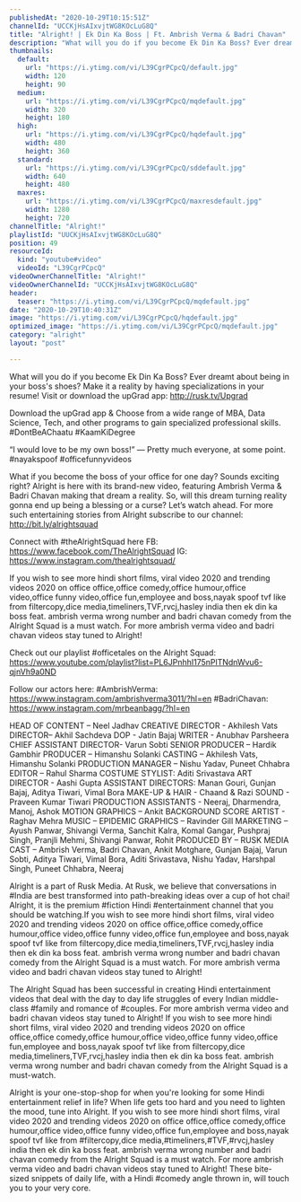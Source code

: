 ```yaml
---
publishedAt: "2020-10-29T10:15:51Z"
channelId: "UCCKjHsAIxvjtWG8KOcLuG8Q"
title: "Alright! | Ek Din Ka Boss | Ft. Ambrish Verma & Badri Chavan"
description: "What will you do if you become Ek Din Ka Boss? Ever dreamt about being in your boss's shoes? Make it a reality by having specializations in your resume! Visit or download the upGrad app: http://rusk.tv/Upgrad\n\nDownload the upGrad app & Choose from a wide range of MBA, Data Science, Tech, and other programs to gain specialized professional skills. #DontBeAChaatu #KaamKiDegree\n\n“I would love to be my own boss!” — Pretty much everyone, at some point. #nayakspoof #officefunnyvideos\n\nWhat if you become the boss of your office for one day? Sounds exciting right? Alright is here with its brand-new video, featuring Ambrish Verma & Badri Chavan making that dream a reality. So, will this dream turning reality gonna end up being a blessing or a curse? Let’s watch ahead. For more such entertaining stories from Alright subscribe to our channel: http://bit.ly/alrightsquad\n\nConnect with #theAlrightSquad here\nFB: https://www.facebook.com/TheAlrightSquad\nIG: https://www.instagram.com/thealrightsquad/\n\nIf you wish to see more hindi short films, viral video 2020 and trending videos 2020 on office office,office comedy,office humour,office video,office funny video,office fun,employee and boss,nayak spoof tvf like from filtercopy,dice media,timeliners,TVF,rvcj,hasley india then ek din ka boss feat. ambrish verma wrong number and badri chavan comedy  from  the Alright Squad is a must watch. For more ambrish verma video and badri chavan videos stay tuned to Alright!\n\nCheck out our playlist #officetales on the Alright Squad: https://www.youtube.com/playlist?list=PL6JPnhhI175nPlTNdnWvu6-qjnVh9a0ND\n\nFollow our actors here:\n#AmbrishVerma: https://www.instagram.com/ambrishverma3011/?hl=en\n#BadriChavan: https://www.instagram.com/mrbeanbagg/?hl=en\n\nHEAD OF CONTENT – Neel Jadhav \nCREATIVE DIRECTOR - Akhilesh Vats\nDIRECTOR– Akhil Sachdeva\nDOP - Jatin Bajaj\nWRITER - Anubhav Parsheera\nCHIEF ASSISTANT DIRECTOR- Varun Sobti \nSENIOR PRODUCER – Hardik Gambhir \nPRODUCER – Himanshu Solanki \nCASTING – Akhilesh Vats, Himanshu Solanki\nPRODUCTION MANAGER – Nishu Yadav, Puneet Chhabra \nEDITOR – Rahul Sharma\nCOSTUME STYLIST: Aditi Srivastava \nART DIRECTOR - Aashi Gupta \nASSISTANT DIRECTORS: Manan Gouri, Gunjan Bajaj, Aditya Tiwari, Vimal Bora \nMAKE-UP & HAIR - Chaand & Razi\nSOUND - Praveen Kumar Tiwari\nPRODUCTION ASSISTANTS - Neeraj, Dharmendra, Manoj, Ashok\nMOTION GRAPHICS – Ankit \nBACKGROUND SCORE ARTIST - Raghav Mehra\nMUSIC – EPIDEMIC \nGRAPHICS – Ravinder Gill \nMARKETING – Ayush Panwar, Shivangi Verma, Sanchit Kalra, Komal Gangar, Pushpraj Singh, Pranjli Mehmi, Shivangi Panwar, Rohit \nPRODUCED BY – RUSK MEDIA \nCAST – Ambrish Verma, Badri Chavan, Ankit Motghare, Gunjan Bajaj, Varun Sobti, Aditya Tiwari, Vimal Bora, Aditi Srivastava, Nishu Yadav, Harshpal Singh, Puneet Chhabra, Neeraj\n\nAlright is a part of Rusk Media. At Rusk, we believe that conversations in #India are best transformed into path-breaking ideas over a cup of hot chai! Alright, it is the premium #fiction Hindi #entertainment channel that you should be watching.If you wish to see more hindi short films, viral video 2020 and trending videos 2020 on office office,office comedy,office humour,office video,office funny video,office fun,employee and boss,nayak spoof tvf like from filtercopy,dice media,timeliners,TVF,rvcj,hasley india then ek din ka boss feat. ambrish verma wrong number and badri chavan comedy  from  the Alright Squad is a must watch. For more ambrish verma video and badri chavan videos stay tuned to Alright!\n\n\nThe Alright Squad has been successful in creating Hindi entertainment videos that deal with the day to day life struggles of every Indian middle-class #family and romance of #couples.  For more ambrish verma video and badri chavan videos stay tuned to Alright! If you wish to see more hindi short films, viral video 2020 and trending videos 2020 on office office,office comedy,office humour,office video,office funny video,office fun,employee and boss,nayak spoof tvf like from filtercopy,dice media,timeliners,TVF,rvcj,hasley india then ek din ka boss feat. ambrish verma wrong number and badri chavan comedy  from  the Alright Squad is a must-watch.\n\nAlright is your one-stop-shop for when you're looking for some Hindi entertainment relief in life? When life gets too hard and you need to lighten the mood, tune into Alright. If you wish to see more hindi short films, viral video 2020 and trending videos 2020 on office office,office comedy,office humour,office video,office funny video,office fun,employee and boss,nayak spoof tvf like from #filtercopy,dice media,#timeliners,#TVF,#rvcj,hasley india then ek din ka boss feat. ambrish verma wrong number and badri chavan comedy  from  the Alright Squad is a must watch. For more ambrish verma video and badri chavan videos stay tuned to Alright! These bite-sized snippets of daily life, with a Hindi #comedy angle thrown in, will touch you to your very core."
thumbnails:
  default:
    url: "https://i.ytimg.com/vi/L39CgrPCpcQ/default.jpg"
    width: 120
    height: 90
  medium:
    url: "https://i.ytimg.com/vi/L39CgrPCpcQ/mqdefault.jpg"
    width: 320
    height: 180
  high:
    url: "https://i.ytimg.com/vi/L39CgrPCpcQ/hqdefault.jpg"
    width: 480
    height: 360
  standard:
    url: "https://i.ytimg.com/vi/L39CgrPCpcQ/sddefault.jpg"
    width: 640
    height: 480
  maxres:
    url: "https://i.ytimg.com/vi/L39CgrPCpcQ/maxresdefault.jpg"
    width: 1280
    height: 720
channelTitle: "Alright!"
playlistId: "UUCKjHsAIxvjtWG8KOcLuG8Q"
position: 49
resourceId:
  kind: "youtube#video"
  videoId: "L39CgrPCpcQ"
videoOwnerChannelTitle: "Alright!"
videoOwnerChannelId: "UCCKjHsAIxvjtWG8KOcLuG8Q"
header:
  teaser: "https://i.ytimg.com/vi/L39CgrPCpcQ/mqdefault.jpg"
date: "2020-10-29T10:40:31Z"
image: "https://i.ytimg.com/vi/L39CgrPCpcQ/hqdefault.jpg"
optimized_image: "https://i.ytimg.com/vi/L39CgrPCpcQ/mqdefault.jpg"
category: "alright"
layout: "post"

---
```

What will you do if you become Ek Din Ka Boss? Ever dreamt about being in your boss's shoes? Make it a reality by having specializations in your resume! Visit or download the upGrad app: http://rusk.tv/Upgrad

Download the upGrad app & Choose from a wide range of MBA, Data Science, Tech, and other programs to gain specialized professional skills. #DontBeAChaatu #KaamKiDegree

“I would love to be my own boss!” — Pretty much everyone, at some point. #nayakspoof #officefunnyvideos

What if you become the boss of your office for one day? Sounds exciting right? Alright is here with its brand-new video, featuring Ambrish Verma & Badri Chavan making that dream a reality. So, will this dream turning reality gonna end up being a blessing or a curse? Let’s watch ahead. For more such entertaining stories from Alright subscribe to our channel: http://bit.ly/alrightsquad

Connect with #theAlrightSquad here
FB: https://www.facebook.com/TheAlrightSquad
IG: https://www.instagram.com/thealrightsquad/

If you wish to see more hindi short films, viral video 2020 and trending videos 2020 on office office,office comedy,office humour,office video,office funny video,office fun,employee and boss,nayak spoof tvf like from filtercopy,dice media,timeliners,TVF,rvcj,hasley india then ek din ka boss feat. ambrish verma wrong number and badri chavan comedy  from  the Alright Squad is a must watch. For more ambrish verma video and badri chavan videos stay tuned to Alright!

Check out our playlist #officetales on the Alright Squad: https://www.youtube.com/playlist?list=PL6JPnhhI175nPlTNdnWvu6-qjnVh9a0ND

Follow our actors here:
#AmbrishVerma: https://www.instagram.com/ambrishverma3011/?hl=en
#BadriChavan: https://www.instagram.com/mrbeanbagg/?hl=en

HEAD OF CONTENT – Neel Jadhav 
CREATIVE DIRECTOR - Akhilesh Vats
DIRECTOR– Akhil Sachdeva
DOP - Jatin Bajaj
WRITER - Anubhav Parsheera
CHIEF ASSISTANT DIRECTOR- Varun Sobti 
SENIOR PRODUCER – Hardik Gambhir 
PRODUCER – Himanshu Solanki 
CASTING – Akhilesh Vats, Himanshu Solanki
PRODUCTION MANAGER – Nishu Yadav, Puneet Chhabra 
EDITOR – Rahul Sharma
COSTUME STYLIST: Aditi Srivastava 
ART DIRECTOR - Aashi Gupta 
ASSISTANT DIRECTORS: Manan Gouri, Gunjan Bajaj, Aditya Tiwari, Vimal Bora 
MAKE-UP & HAIR - Chaand & Razi
SOUND - Praveen Kumar Tiwari
PRODUCTION ASSISTANTS - Neeraj, Dharmendra, Manoj, Ashok
MOTION GRAPHICS – Ankit 
BACKGROUND SCORE ARTIST - Raghav Mehra
MUSIC – EPIDEMIC 
GRAPHICS – Ravinder Gill 
MARKETING – Ayush Panwar, Shivangi Verma, Sanchit Kalra, Komal Gangar, Pushpraj Singh, Pranjli Mehmi, Shivangi Panwar, Rohit 
PRODUCED BY – RUSK MEDIA 
CAST – Ambrish Verma, Badri Chavan, Ankit Motghare, Gunjan Bajaj, Varun Sobti, Aditya Tiwari, Vimal Bora, Aditi Srivastava, Nishu Yadav, Harshpal Singh, Puneet Chhabra, Neeraj

Alright is a part of Rusk Media. At Rusk, we believe that conversations in #India are best transformed into path-breaking ideas over a cup of hot chai! Alright, it is the premium #fiction Hindi #entertainment channel that you should be watching.If you wish to see more hindi short films, viral video 2020 and trending videos 2020 on office office,office comedy,office humour,office video,office funny video,office fun,employee and boss,nayak spoof tvf like from filtercopy,dice media,timeliners,TVF,rvcj,hasley india then ek din ka boss feat. ambrish verma wrong number and badri chavan comedy  from  the Alright Squad is a must watch. For more ambrish verma video and badri chavan videos stay tuned to Alright!


The Alright Squad has been successful in creating Hindi entertainment videos that deal with the day to day life struggles of every Indian middle-class #family and romance of #couples.  For more ambrish verma video and badri chavan videos stay tuned to Alright! If you wish to see more hindi short films, viral video 2020 and trending videos 2020 on office office,office comedy,office humour,office video,office funny video,office fun,employee and boss,nayak spoof tvf like from filtercopy,dice media,timeliners,TVF,rvcj,hasley india then ek din ka boss feat. ambrish verma wrong number and badri chavan comedy  from  the Alright Squad is a must-watch.

Alright is your one-stop-shop for when you're looking for some Hindi entertainment relief in life? When life gets too hard and you need to lighten the mood, tune into Alright. If you wish to see more hindi short films, viral video 2020 and trending videos 2020 on office office,office comedy,office humour,office video,office funny video,office fun,employee and boss,nayak spoof tvf like from #filtercopy,dice media,#timeliners,#TVF,#rvcj,hasley india then ek din ka boss feat. ambrish verma wrong number and badri chavan comedy  from  the Alright Squad is a must watch. For more ambrish verma video and badri chavan videos stay tuned to Alright! These bite-sized snippets of daily life, with a Hindi #comedy angle thrown in, will touch you to your very core.